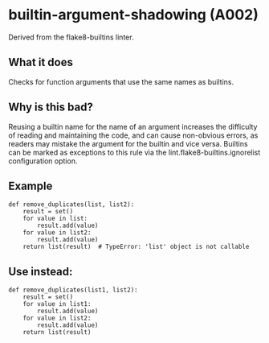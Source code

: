 # builtin-argument-shadowing (A002)
Derived from the flake8-builtins linter.
## What it does
Checks for function arguments that use the same names as builtins.
## Why is this bad?
Reusing a builtin name for the name of an argument increases the
difficulty of reading and maintaining the code, and can cause
non-obvious errors, as readers may mistake the argument for the
builtin and vice versa.
Builtins can be marked as exceptions to this rule via the
lint.flake8-builtins.ignorelist configuration option.
## Example
```
def remove_duplicates(list, list2):
    result = set()
    for value in list:
        result.add(value)
    for value in list2:
        result.add(value)
    return list(result)  # TypeError: 'list' object is not callable
```
## Use instead:
```
def remove_duplicates(list1, list2):
    result = set()
    for value in list1:
        result.add(value)
    for value in list2:
        result.add(value)
    return list(result)
```